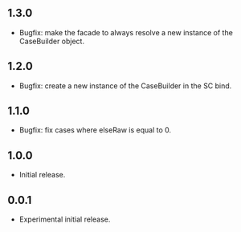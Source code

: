 ## 1.3.0

- Bugfix: make the facade to always resolve a new instance of the CaseBuilder object.

## 1.2.0

- Bugfix: create a new instance of the CaseBuilder in the SC bind.

## 1.1.0

- Bugfix: fix cases where elseRaw is equal to 0.

## 1.0.0

- Initial release.

## 0.0.1

- Experimental initial release.

